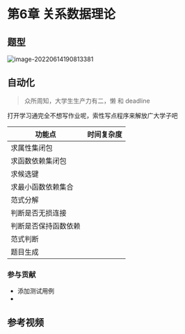 # 第6章 关系数据理论

## 题型

![image-20220614190813381](../../../../../.config/Typora/typora-user-images/image-20220614190813381.png)

## 自动化

> 众所周知，大学生生产力有二，懒 和 deadline

打开学习通完全不想写作业呢，索性写点程序来解放广大学子吧



| 功能点               | 时间复杂度 |
| -------------------- | ---------- |
| 求属性集闭包         |            |
| 求函数依赖集闭包     |            |
| 求候选键             |            |
| 求最小函数依赖集合   |            |
| 范式分解             |            |
| 判断是否无损连接     |            |
| 判断是否保持函数依赖 |            |
| 范式判断             |            |
| 题目生成             |            |







### 参与贡献

* 添加测试用例
* 

## 参考视频



